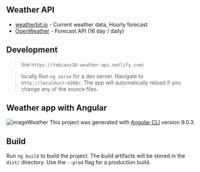 ## Weather API

* [weatherbit.io](https://www.weatherbit.io/api) - Current weather data, Hourly forecast
* [OpenWeather](https://openweathermap.org/api) - Forecast API (16 day / daily)
 
## Development 
> live 
`https://tobiasz18-weather-api.netlify.com/`

>  locally
Run `ng serve` for a dev server. Navigate to `http://localhost:4200/`. The app will automatically reload if you change any of the source files.
 
## Weather app with Angular 

![imageWeather](https://i.imgur.com/slzDQ9t.png)
This project was generated with [Angular CLI](https://github.com/angular/angular-cli) version 9.0.3.

## Build

Run `ng build` to build the project. The build artifacts will be stored in the `dist/` directory. Use the `--prod` flag for a production build.


